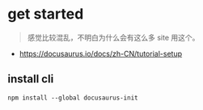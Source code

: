 # get started
> 感觉比较混乱，不明白为什么会有这么多 site 用这个。

- https://docusaurus.io/docs/zh-CN/tutorial-setup


## install cli
```shell
npm install --global docusaurus-init
```
